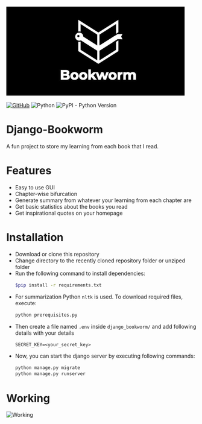 ![Bookworm](logo/bookworm.png) 

[![GitHub](https://img.shields.io/github/license/mashape/apistatus.svg)](https://github.com/OmkarPathak/Django-Bookworm/blob/master/LICENSE) ![Python](https://img.shields.io/badge/Python-3.6-brightgreen.svg) ![PyPI - Python Version](https://img.shields.io/pypi/pyversions/Django.svg)

# Django-Bookworm
A fun project to store my learning from each book that I read.

# Features
- Easy to use GUI
- Chapter-wise bifurcation
- Generate summary from whatever your learning from each chapter are
- Get basic statistics about the books you read
- Get inspirational quotes on your homepage

# Installation

- Download or clone this repository
- Change directory to the recently cloned repository folder or unziped folder
- Run the following command to install dependencies:
    ```bash
    $pip install -r requirements.txt
    ```
- For summarization Python `nltk` is used. To download required files, execute:
    ```bash
    python prerequisites.py
    ```
- Then create a file named `.env` inside `django_bookworm/` and add following details with your details
    ```
    SECRET_KEY=<your_secret_key>
    ```
- Now, you can start the django server by executing following commands:
    ```bash
    python manage.py migrate
    python manage.py runserver
    ```

# Working

![Working](result.gif)

